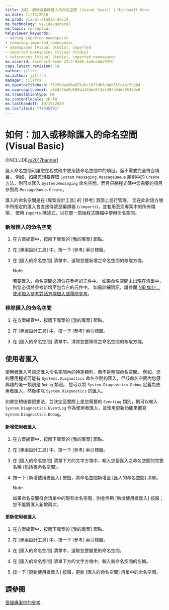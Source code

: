 ```yaml
---
title: 如何：新增或移除匯入的命名空間 (Visual Basic) | Microsoft Docs
ms.date: 11/15/2016
ms.prod: visual-studio-dev14
ms.technology: vs-ide-general
ms.topic: conceptual
helpviewer_keywords:
- adding imported namespaces
- removing imported namespaces
- namespaces [Visual Studio], imported
- imported namespaces [Visual Studio]
- references [Visual Studio], imported namespaces
ms.assetid: 44cebec3-0ea0-47c2-8406-4edeab6a997e
caps.latest.revision: 14
author: jillre
ms.author: jillfra
manager: jillfra
ms.openlocfilehash: 75299dae66a07b2bc1671dbfcda935fc4af2b284
ms.sourcegitcommit: a8e8f4bd5d508da34bbe9f2d4d9fa94da0539de0
ms.translationtype: MT
ms.contentlocale: zh-TW
ms.lasthandoff: 10/19/2019
ms.locfileid: "72645491"
---
```

# <a name="how-to-add-or-remove-imported-namespaces-visual-basic"></a>如何：加入或移除匯入的命名空間 (Visual Basic)
[!INCLUDE[vs2017banner](../includes/vs2017banner.md)]

匯入命名空間可讓您在程式碼中使用該命名空間中的項目，而不需要完全符合項目。 例如，如果您想要存取 `System.Messaging.MessageQueue` 類別中的 `Create` 方法，則可以匯入 `System.Messaging` 命名空間，而且只將程式碼中您需要的項目參照為 `MessageQueue.Create`。

 匯入的命名空間是在 [專案設計工具] 的 [參考] 頁面上進行管理。 您在此對話方塊中所指定的匯入會直接傳遞至編譯器 (`/imports`)，並套用至您專案中的所有檔案。 使用 `Imports` 陳述式，以在單一原始程式碼檔中使用命名空間。

### <a name="to-add-an-imported-namespace"></a>新增匯入的命名空間

1. 在方案總管中，按兩下專案的 [我的專案] 節點。

2. 在 [專案設計工具] 中，按一下 [參考] 索引標籤。

3. 在 [匯入的命名空間] 清單中，選取您要新增之命名空間的核取方塊。

    > [!NOTE]
    > 若要匯入，命名空間必須位在參考的元件中。 如果命名空間未出現在清單中，則您必須將參考新增至包含它的元件中。 如需詳細資訊，請參閱 [NIB 如何：使用加入參考對話方塊加入或移除參考](https://msdn.microsoft.com/3bd75d61-f00c-47c0-86a2-dd1f20e231c9)。

### <a name="to-remove-an-imported-namespace"></a>移除匯入的命名空間

1. 在方案總管中，按兩下專案的 [我的專案] 節點。

2. 在 [專案設計工具] 中，按一下 [參考] 索引標籤。

3. 在 [匯入的命名空間] 清單中，清除您要移除之命名空間的核取方塊。

## <a name="user-imports"></a>使用者匯入
 使用者匯入可讓您匯入命名空間內的特定類別，而不是整個命名空間。 例如，您的應用程式可能有 `Systems.Diagnostics` 命名空間的匯入，但該命名空間內您感興趣的唯一類別是 `Debug` 類別。 您可以將 `System.Diagnostics.Debug` 定義為使用者匯入，然後移除 `System.Diagnostics` 的匯入。

 如果您稍後變更想法，並決定這實際上是您需要的 `EventLog` 類別，則可以輸入 `System.Diagnostics.EventLog` 作為使用者匯入，並使用更新功能來覆寫 `System.Diagnostics.Debug`。

#### <a name="to-add-a-user-import"></a>新增使用者匯入

1. 在方案總管中，按兩下專案的 [我的專案] 節點。

2. 在 [專案設計工具] 中，按一下 [參考] 索引標籤。

3. 在 [匯入的命名空間] 清單下方的文字方塊中，輸入您要匯入之命名空間的完整名稱 (包括根命名空間)。

4. 按一下 [新增使用者匯入] 按鈕，將命名空間新增至 [匯入的命名空間] 清單。

    > [!NOTE]
    > 如果命名空間符合清單中的現有命名空間，則會停用 [新增使用者匯入] 按鈕；您不能將匯入新增兩次。

#### <a name="to-update-a-user-import"></a>更新使用者匯入

1. 在方案總管中，按兩下專案的 [我的專案] 節點。

2. 在 [專案設計工具] 中，按一下 [參考] 索引標籤。

3. 在 [匯入的命名空間] 清單中，選取您要變更的命名空間。

4. 在 [匯入的命名空間] 清單下方的文字方塊中，輸入新命名空間的名稱。

5. 按一下 [更新使用者匯入] 按鈕，更新 [匯入的命名空間] 清單中的命名空間。

## <a name="see-also"></a>請參閱
 [管理專案中的參考](../ide/managing-references-in-a-project.md)
